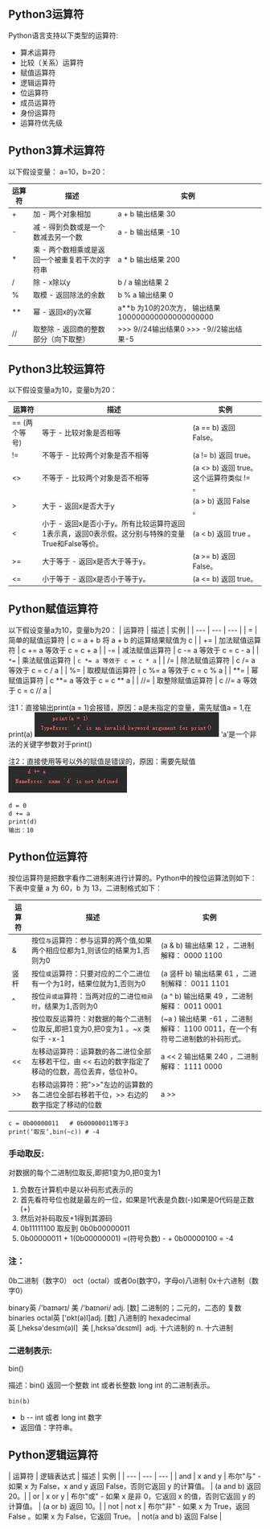 ## Python3运算符

Python语言支持以下类型的运算符:
* 算术运算符
* 比较（关系）运算符
* 赋值运算符
* 逻辑运算符
* 位运算符
* 成员运算符
* 身份运算符
* 运算符优先级

## Python3算术运算符
以下假设变量： a=10，b=20：

| 运算符 | 描述 | 实例 |
| --- | --- | --- |
| + | 加 - 两个对象相加 | a + b 输出结果 30 |
| - | 减 - 得到负数或是一个数减去另一个数 | a - b 输出结果 -10 |
| * | 乘 - 两个数相乘或是返回一个被重复若干次的字符串 | a * b 输出结果 200 |
| / | 除 - x除以y | b / a 输出结果 2 |
| % | 取模 - 返回除法的余数 | b % a 输出结果 0 |
| ** | 幂 - 返回x的y次幂 | a**b 为10的20次方， 输出结果 100000000000000000000 |
| // | 取整除 - 返回商的整数部分（向下取整） | >>> 9//24输出结果0 >>> -9//2输出结果-5 |

## Python3比较运算符

以下假设变量a为10，变量b为20：

| 运算符 | 描述 | 实例 |
| --- | --- | --- |
| == (两个等号) | 等于 - 比较对象是否相等 | (a == b) 返回 False。 |
| != | 不等于 - 比较两个对象是否不相等 | (a != b) 返回 true。 |
| <> | 不等于 - 比较两个对象是否不相等 | (a <> b) 返回 true。这个运算符类似 != 。 |
| > | 大于 - 返回x是否大于y | (a > b) 返回 False 。 |
| < | 小于 - 返回x是否小于y。所有比较运算符返回1表示真，返回0表示假。这分别与特殊的变量True和False等价。 | (a < b) 返回 true 。 |
| >= | 大于等于 - 返回x是否大于等于y。 | (a >= b) 返回 False。 |
| <= | 小于等于 - 返回x是否小于等于y。 | (a <= b) 返回 true。 |

## Python赋值运算符

以下假设变量a为10，变量b为20：
| 运算符 | 描述 | 实例 |
| --- | --- | --- |
| = | 简单的赋值运算符 | c = a + b 将 a + b 的运算结果赋值为 c |
| += | 加法赋值运算符 | c += a 等效于 c = c + a |
| -= | 减法赋值运算符 | c -= a 等效于 c = c - a |
| `*=` | 乘法赋值运算符 | `c *= a 等效于 c = c * a` |
| /= | 除法赋值运算符 | c /= a 等效于 c = c / a |
| %= | 取模赋值运算符 | c %= a 等效于 c = c % a |
| **= | 幂赋值运算符 | c **= a 等效于 c = c ** a |
| //= | 取整除赋值运算符 | c //= a 等效于 c = c // a |

注1：直接输出print(a = 1)会报错，原因：a是未指定的变量，需先赋值a = 1,在print(a)
<img src='./img/=.png' />
‘a’是一个非法的关键字参数对于print()

注2：直接使用等号以外的赋值是错误的，原因：需要先赋值
<img src='./img/fz.png' />
```
d = 0
d += a
print(d)
输出：10
```

## Python位运算符

按位运算符是把数字看作二进制来进行计算的。Python中的按位运算法则如下：
下表中变量 a 为 60，b 为 13，二进制格式如下：

| 运算符 | 描述 | 实例 |
| --- | --- | --- |
| & | 按位`与`运算符：参与运算的两个值,如果两个相应位都为1,则该位的结果为1,否则为0 | (a & b) 输出结果 12 ，二进制解释： 0000 1100 |
| 竖杆 | 按位`或`运算符：只要对应的二个二进位有一个为1时，结果位就为1,否则为0 | (a 竖杆 b) 输出结果 61 ，二进制解释： 0011 1101 |
| ^ | 按位`异或运`算符：当两对应的二进位`相异时`，结果为1,否则为0 | (a ^ b) 输出结果 49 ，二进制解释： 0011 0001 |
| ~ | 按位取反运算符：对数据的每个二进制位取反,即把1变为0,把0变为1 。~x 类似于 -x-1 | (~a ) 输出结果 -61 ，二进制解释： 1100 0011，在一个有符号二进制数的补码形式。 |
| << | 左移动运算符：运算数的各二进位全部左移若干位，由 << 右边的数字指定了移动的位数，高位丢弃，低位补0。 | a << 2 输出结果 240 ，二进制解释： 1111 0000 |
| >> | 右移动运算符：把">>"左边的运算数的各二进位全部右移若干位，>> 右边的数字指定了移动的位数 | a >>  |

```
c = 0b00000011   # 0b00000011等于3
print(‘取反’,bin(~c)) # -4
```

### 手动取反:
对数据的每个二进制位取反,即把1变为0,把0变为1 
1. 负数在计算机中是以补码形式表示的
2. 首先看符号位也就是最左的一位，如果是1代表是负数(-)如果是0代码是正数(+)
3. 然后对补码取反+1得到其源码
4. 0b11111100 取反到 0b0b00000011
5. 0b00000011 + 1(0b00000001) =(符号负数) - + 0b00000100 = -4

### 注：
0b二进制（数字0）
oct（octal）或者0o(数字0，字母o)八进制
0x十六进制（数字0）

binary英 /'baɪnərɪ/ 美 /'baɪnəri/ adj. [数] 二进制的；二元的，二态的 复数 binaries
octal英 ['ɒkt(ə)l]adj. [数] 八进制的
hexadecimal英 [,heksə'desɪm(ə)l]  美 [,hɛksə'dɛsɪml]  adj. 十六进制的 n. 十六进制


### 二进制表示:

bin()

描述：bin() 返回一个整数 int 或者长整数 long int 的二进制表示。
```
bin(b)
```
* b -- int 或者 long int 数字
* 返回值：字符串。

## Python逻辑运算符

| 运算符 | 逻辑表达式 | 描述 | 实例 |
| --- | --- | --- |
| and | x and y | 布尔"与" - 如果 x 为 False，x and y 返回 False，否则它返回 y 的计算值。 | (a and b) 返回 20。|
| or | x or y | 布尔"或" - 如果 x 是非 0，它返回 x 的值，否则它返回 y 的计算值。 | (a or b) 返回 10。|
| not | not x | 布尔"非" - 如果 x 为 True，返回 False 。如果 x 为 False，它返回 True。 | not(a and b) 返回 False |